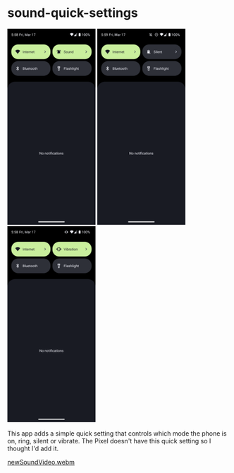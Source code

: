 # sound-quick-settings
<p float="middle">
  <img src="img/sound_screen.png" width="200" />
  <img src="img/silent_screen.png" width="200" />
  <img src="img/vibration_screen.png" width="200" />
</p>

This app adds a simple quick setting that controls which mode the phone is on, ring, silent or vibrate.
The Pixel doesn't have this quick setting so I thought I'd add it.

[newSoundVideo.webm](https://user-images.githubusercontent.com/102170101/225983050-f7c2b71b-f8c0-4d7e-8955-fb29b0b3ee3f.webm)
